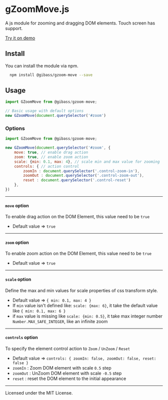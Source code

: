# gZoomMove.js

A js module for zooming and dragging DOM elements. Touch screen has support.

[Try it on demo](https://gibass.github.io/gZoomMove.js/)

## Install

You can install the module via npm.

```bash
  npm install @gibass/gzoom-move --save
```

## Usage

```javascript
import GZoomMove from @gibass/gzoom-move;

// Basic usage with default options
new GZoomMove(document.querySelector('#zoom')
```


### Options

```javascript
import GZoomMove from @gibass/gzoom-move;

new GZoomMove(document.querySelector('#zoom', {
    move: true, // enable drag action
    zoom: true, // enable zoom action
    scale: {min: 0.1, max: 4}, // scale min and max value for zooming
    controls: { // action control
        zoomIn : document.querySelector('.control-zoom-in'),
        zoomOut : document.querySelector('.control-zoom-out'),
        reset : document.querySelector('.control-reset')
    },
})
```
---

#### `move` option
To enable drag action on the DOM Element, this value need to be `true`
* Default value => `true`

---

#### `zoom` option
To enable zoom action on the DOM Element, this value need to be `true`
* Default value => `true`

---

#### `scale` option
Define the max and min values for scale properties of css transform style.  
* Default value => `{ min: 0.1, max: 4 }`
* If `min` value isn't defined like: `scale: {max: 6}`, it take the default value like `{ min: 0.1, max: 6 }`
* if `max` value is missing like `scale: {min: 0.5}`, it take max integer number `Number.MAX_SAFE_INTEGER`, like an infinite zoom

---

#### `controls` option
To specify the element control action to `Zoom` / `UnZoom` / `Reset` 
* Default value => `controls: { zoomIn: false, zoomOut: false, reset: false }`
* `zoomIn` : Zoom DOM element with scale `0.5` step
* `zoomOut` : UnZoom DOM element with scale `-0.5` step
* `reset` : reset the DOM element to the initial appearance

---

Licensed under the MIT License.